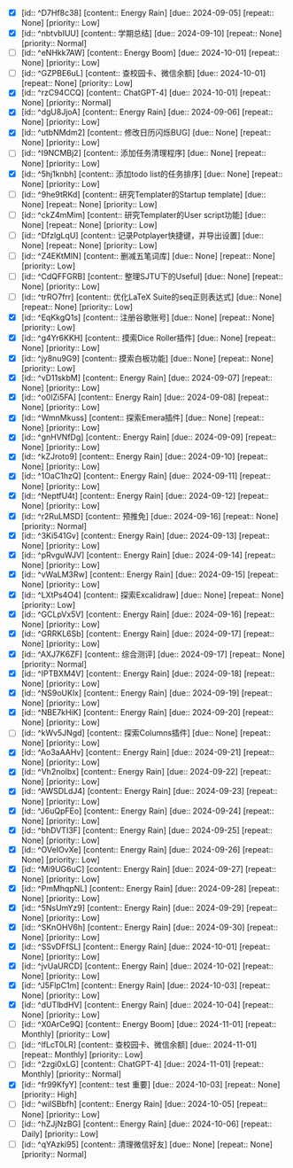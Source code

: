 - [x] [id:: ^D7Hf8c38] [content:: Energy Rain] [due:: 2024-09-05] [repeat:: None] [priority:: Low]
- [x] [id:: ^nbtvbIUU] [content:: 学期总结] [due:: 2024-09-10] [repeat:: None] [priority:: Normal]
- [ ] [id:: ^eNHkk7AW] [content:: Energy Boom] [due:: 2024-10-01] [repeat:: None] [priority:: Low]
- [ ] [id:: ^GZPBE6uL] [content:: 查校园卡、微信余额] [due:: 2024-10-01] [repeat:: None] [priority:: Low]
- [x] [id:: ^rzC94CCQ] [content:: ChatGPT-4] [due:: 2024-10-01] [repeat:: None] [priority:: Normal]
- [x] [id:: ^dgU8JjoA] [content:: Energy Rain] [due:: 2024-09-06] [repeat:: None] [priority:: Low]
- [x] [id:: ^utbNMdm2] [content:: 修改日历闪烁BUG] [due:: None] [repeat:: None] [priority:: Low]
- [ ] [id:: ^I9NCMBj2] [content:: 添加任务清理程序] [due:: None] [repeat:: None] [priority:: Low]
- [x] [id:: ^5hj1knbh] [content:: 添加todo list的任务排序] [due:: None] [repeat:: None] [priority:: Low]
- [ ] [id:: ^9he9tRKd] [content:: 研究Templater的Startup template] [due:: None] [repeat:: None] [priority:: Low]
- [ ] [id:: ^ckZ4mMim] [content:: 研究Templater的User script功能] [due:: None] [repeat:: None] [priority:: Low]
- [ ] [id:: ^DfzlgLqU] [content:: 记录Potplayer快捷键，并导出设置] [due:: None] [repeat:: None] [priority:: Low]
- [ ] [id:: ^Z4EKtMIN] [content:: 删减五笔词库] [due:: None] [repeat:: None] [priority:: Low]
- [ ] [id:: ^CdQFFGRB] [content:: 整理SJTU下的Useful] [due:: None] [repeat:: None] [priority:: Low]
- [ ] [id:: ^trRO7frr] [content:: 优化LaTeX Suite的seq正则表达式] [due:: None] [repeat:: None] [priority:: Low]
- [x] [id:: ^EqKkgQ1s] [content:: 注册谷歌账号] [due:: None] [repeat:: None] [priority:: Low]
- [x] [id:: ^g4Yr6KKH] [content:: 摸索Dice Roller插件] [due:: None] [repeat:: None] [priority:: Low]
- [x] [id:: ^jy8nu9G9] [content:: 摸索白板功能] [due:: None] [repeat:: None] [priority:: Low]
- [x] [id:: ^vD11skbM] [content:: Energy Rain] [due:: 2024-09-07] [repeat:: None] [priority:: Low]
- [x] [id:: ^o0lZi5FA] [content:: Energy Rain] [due:: 2024-09-08] [repeat:: None] [priority:: Low]
- [x] [id:: ^WmnMkuss] [content:: 探索Emera插件] [due:: None] [repeat:: None] [priority:: Low]
- [x] [id:: ^gnHVNfDg] [content:: Energy Rain] [due:: 2024-09-09] [repeat:: None] [priority:: Low]
- [x] [id:: ^kZJroto9] [content:: Energy Rain] [due:: 2024-09-10] [repeat:: None] [priority:: Low]
- [x] [id:: ^1OaC1hzQ] [content:: Energy Rain] [due:: 2024-09-11] [repeat:: None] [priority:: Low]
- [x] [id:: ^NeptfU4t] [content:: Energy Rain] [due:: 2024-09-12] [repeat:: None] [priority:: Low]
- [x] [id:: ^r2RuLMSD] [content:: 预推免] [due:: 2024-09-16] [repeat:: None] [priority:: Normal]
- [x] [id:: ^3Ki541Gv] [content:: Energy Rain] [due:: 2024-09-13] [repeat:: None] [priority:: Low]
- [x] [id:: ^pRvguWJV] [content:: Energy Rain] [due:: 2024-09-14] [repeat:: None] [priority:: Low]
- [x] [id:: ^vWaLM3Rw] [content:: Energy Rain] [due:: 2024-09-15] [repeat:: None] [priority:: Low]
- [x] [id:: ^LXtPs4O4] [content:: 探索Excalidraw] [due:: None] [repeat:: None] [priority:: Low]
- [x] [id:: ^GCLpVx5V] [content:: Energy Rain] [due:: 2024-09-16] [repeat:: None] [priority:: Low]
- [x] [id:: ^GRRKL6Sb] [content:: Energy Rain] [due:: 2024-09-17] [repeat:: None] [priority:: Low]
- [x] [id:: ^AXJ7K6ZF] [content:: 综合测评] [due:: 2024-09-17] [repeat:: None] [priority:: Normal]
- [x] [id:: ^IPTBXM4V] [content:: Energy Rain] [due:: 2024-09-18] [repeat:: None] [priority:: Low]
- [x] [id:: ^NS9oUKlx] [content:: Energy Rain] [due:: 2024-09-19] [repeat:: None] [priority:: Low]
- [x] [id:: ^NBE7kHiK] [content:: Energy Rain] [due:: 2024-09-20] [repeat:: None] [priority:: Low]
- [ ] [id:: ^kWv5JNgd] [content:: 探索Columns插件] [due:: None] [repeat:: None] [priority:: Low]
- [x] [id:: ^Ao3aAAHv] [content:: Energy Rain] [due:: 2024-09-21] [repeat:: None] [priority:: Low]
- [x] [id:: ^Vh2noIbx] [content:: Energy Rain] [due:: 2024-09-22] [repeat:: None] [priority:: Low]
- [x] [id:: ^AWSDLdJ4] [content:: Energy Rain] [due:: 2024-09-23] [repeat:: None] [priority:: Low]
- [x] [id:: ^J6uQpFEo] [content:: Energy Rain] [due:: 2024-09-24] [repeat:: None] [priority:: Low]
- [x] [id:: ^bhDVTI3F] [content:: Energy Rain] [due:: 2024-09-25] [repeat:: None] [priority:: Low]
- [x] [id:: ^OVeIOvXe] [content:: Energy Rain] [due:: 2024-09-26] [repeat:: None] [priority:: Low]
- [x] [id:: ^Mi9UG6uC] [content:: Energy Rain] [due:: 2024-09-27] [repeat:: None] [priority:: Low]
- [x] [id:: ^PmMhqpNL] [content:: Energy Rain] [due:: 2024-09-28] [repeat:: None] [priority:: Low]
- [x] [id:: ^5NsUmYz9] [content:: Energy Rain] [due:: 2024-09-29] [repeat:: None] [priority:: Low]
- [x] [id:: ^SKnOHV6h] [content:: Energy Rain] [due:: 2024-09-30] [repeat:: None] [priority:: Low]
- [x] [id:: ^SSvDFfSL] [content:: Energy Rain] [due:: 2024-10-01] [repeat:: None] [priority:: Low]
- [x] [id:: ^jvUaURCD] [content:: Energy Rain] [due:: 2024-10-02] [repeat:: None] [priority:: Low]
- [x] [id:: ^J5FlpC1m] [content:: Energy Rain] [due:: 2024-10-03] [repeat:: None] [priority:: Low]
- [x] [id:: ^dUTlbdHV] [content:: Energy Rain] [due:: 2024-10-04] [repeat:: None] [priority:: Low]
- [ ] [id:: ^X0ArCe9Q] [content:: Energy Boom] [due:: 2024-11-01] [repeat:: Monthly] [priority:: Low]
- [ ] [id:: ^lfLcT0LR] [content:: 查校园卡、微信余额] [due:: 2024-11-01] [repeat:: Monthly] [priority:: Low]
- [ ] [id:: ^2zgi0xLG] [content:: ChatGPT-4] [due:: 2024-11-01] [repeat:: Monthly] [priority:: Normal]
- [x] [id:: ^fr99KfyY] [content:: test 重要] [due:: 2024-10-03] [repeat:: None] [priority:: High]
- [ ] [id:: ^wiISBbfh] [content:: Energy Rain] [due:: 2024-10-05] [repeat:: None] [priority:: Low]
- [ ] [id:: ^hZJjNzBG] [content:: Energy Rain] [due:: 2024-10-06] [repeat:: Daily] [priority:: Low]
- [ ] [id:: ^qYAzki95] [content:: 清理微信好友] [due:: None] [repeat:: None] [priority:: Normal]

